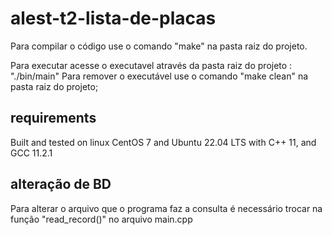 # alest-t2-lista-de-placas

Para compilar o código use o comando "make" na pasta raiz do projeto.

Para executar acesse o executavel através da pasta raiz do projeto : "./bin/main"
Para remover o executável use o comando "make clean" na pasta raiz do projeto;

## requirements
Built and tested on linux CentOS 7 and Ubuntu 22.04 LTS with C++ 11, and GCC 11.2.1

## alteração de BD
Para alterar o arquivo que o programa faz a consulta é necessário trocar na função "read_record()" no arquivo main.cpp

